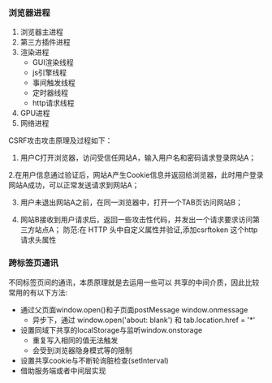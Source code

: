 
### 浏览器进程

1. 浏览器主进程
2. 第三方插件进程
3. 渲染进程
	+ GUI渲染线程
	+ js引擎线程
	+ 事间触发线程
	+ 定时器线程
	+ http请求线程
4. GPU进程
5. 网络进程

CSRF攻击攻击原理及过程如下：

1. 用户C打开浏览器，访问受信任网站A，输入用户名和密码请求登录网站A；

2.在用户信息通过验证后，网站A产生Cookie信息并返回给浏览器，此时用户登录网站A成功，可以正常发送请求到网站A；

3. 用户未退出网站A之前，在同一浏览器中，打开一个TAB页访问网站B；

4. 网站B接收到用户请求后，返回一些攻击性代码，并发出一个请求要求访问第三方站点A；
防范:在 HTTP 头中自定义属性并验证,添加csrftoken 这个http请求头属性


### 跨标签页通讯
不同标签页间的通讯，本质原理就是去运用一些可以 共享的中间介质，因此比较常用的有以下方法:

+ 通过父页面window.open()和子页面postMessage  window.onmessage
	- 异步下，通过 window.open('about: blank') 和 tab.location.href = '*'
+ 设置同域下共享的localStorage与监听window.onstorage
	- 重复写入相同的值无法触发	
	- 会受到浏览器隐身模式等的限制
+ 设置共享cookie与不断轮询脏检查(setInterval)
+ 借助服务端或者中间层实现
